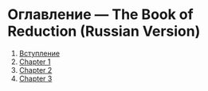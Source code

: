 # Оглавление — The Book of Reduction (Russian Version)

1. [Вступление](https://github.com/euiex/The-Book-of-Reduction/blob/main/russian_version/Introduction.md)  
2. [Chapter 1](https://github.com/euiex/The-Book-of-Reduction/blob/main/russian_version/Chapter1.md)  
3. [Chapter 2](https://github.com/euiex/The-Book-of-Reduction/blob/main/russian_version/Chapter2.md)  
4. [Chapter 3](https://github.com/euiex/The-Book-of-Reduction/blob/main/russian_version/Chapter3.md)  

